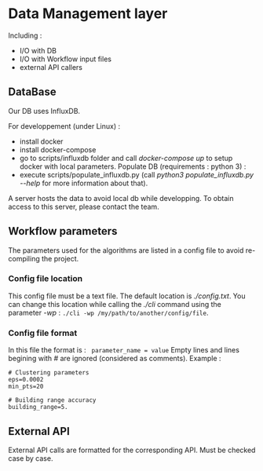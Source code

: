 # Data Management layer
Including : 
- I/O with DB
- I/O with Workflow input files
- external API callers

## DataBase
Our DB uses InfluxDB.

For developpement (under Linux) : 
- install docker
- install docker-compose
- go to scripts/influxdb folder and call *docker-compose up* to setup docker with local parameters.
Populate DB (requirements : python 3) :
- execute scripts/populate_influxdb.py (call *python3 populate_influxdb.py --help* for more information about that).

A server hosts the data to avoid local db while developping. To obtain access to this server, please contact the team.

## Workflow parameters
The parameters used for the algorithms are listed in a config file to avoid re-compiling the project.

### Config file location
This config file must be a text file.
The default location is *./config.txt*.
You can change this location while calling the *./cli* command using the parameter *-wp* :
```./cli -wp /my/path/to/another/config/file```.

### Config file format
In this file the format is :
``` parameter_name = value```
Empty lines and lines begining with *#* are ignored (considered as comments).
Example : 
```
# Clustering parameters
eps=0.0002
min_pts=20

# Building range accuracy
building_range=5.
```

## External API
External API calls are formatted for the corresponding API. Must be checked case by case.